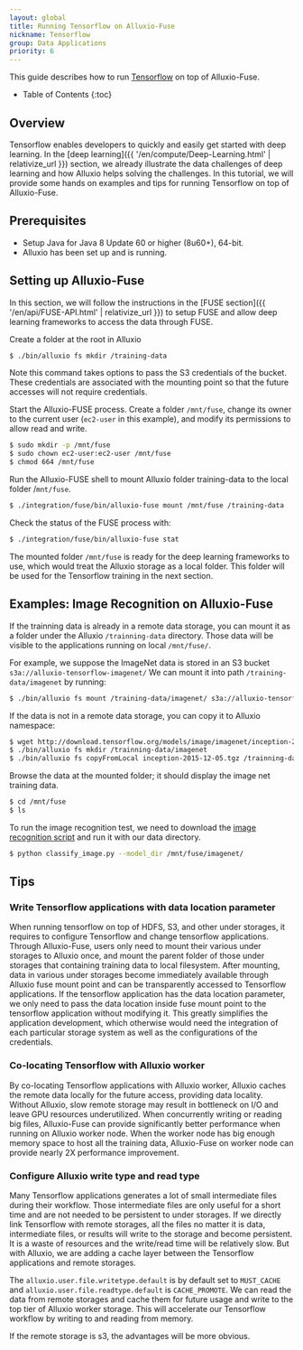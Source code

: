```yaml
---
layout: global
title: Running Tensorflow on Alluxio-Fuse
nickname: Tensorflow
group: Data Applications
priority: 6
---
```


This guide describes how to run [Tensorflow](https://www.tensorflow.org/) on top of Alluxio-Fuse.

* Table of Contents
{:toc}

## Overview

Tensorflow enables developers to quickly and easily get started with deep learning. 
In the [deep learning]({{ '/en/compute/Deep-Learning.html' | relativize_url }}) section, 
we already illustrate the data challenges of deep learning and how Alluxio helps solving 
the challenges. In this tutorial, we will provide some hands on examples and tips for running Tensorflow
on top of Alluxio-Fuse.

## Prerequisites

* Setup Java for Java 8 Update 60 or higher (8u60+), 64-bit.
* Alluxio has been set up and is running.

## Setting up Alluxio-Fuse

In this section, we will follow the instructions in the
[FUSE section]({{ '/en/api/FUSE-API.html' | relativize_url }}) to setup FUSE 
and allow deep learning frameworks to access the data through FUSE.

Create a folder at the root in Alluxio

```bash
$ ./bin/alluxio fs mkdir /training-data
```

Note this command takes options to pass the S3 credentials of the bucket. These credentials
are associated with the mounting point so that the future accesses will not require credentials.

Start the Alluxio-FUSE process. Create a folder `/mnt/fuse`, change its
owner to the current user (`ec2-user` in this example), and modify its permissions to allow read and write.

```bash
$ sudo mkdir -p /mnt/fuse
$ sudo chown ec2-user:ec2-user /mnt/fuse
$ chmod 664 /mnt/fuse
```

Run the Alluxio-FUSE shell to mount Alluxio folder training-data to the local folder
/`mnt/fuse`.

```bash
$ ./integration/fuse/bin/alluxio-fuse mount /mnt/fuse /training-data
```

Check the status of the FUSE process with:

```bash
$ ./integration/fuse/bin/alluxio-fuse stat
```

The mounted folder `/mnt/fuse` is ready for the deep learning frameworks to use, which would treat the Alluxio
storage as a local folder. This folder will be used for the Tensorflow training in the next
section.

## Examples: Image Recognition on Alluxio-Fuse

If the trainning data is already in a remote data storage, you can mount it as a folder under 
the Alluxio `/trainning-data` directory. Those data will be visible to the applications running on
local `/mnt/fuse/`.

For example, we suppose the ImageNet data is stored in an S3 bucket `s3a://alluxio-tensorflow-imagenet/` 
We can mount it into path `/training-data/imagenet` by running:

```bash
$ ./bin/alluxio fs mount /training-data/imagenet/ s3a://alluxio-tensorflow-imagenet/ --option aws.accessKeyID=<ACCESS_KEY_ID> --option aws.secretKey=<SECRET_KEY>
```

If the data is not in a remote data storage, you can copy it to Alluxio namespace:

```bash
$ wget http://download.tensorflow.org/models/image/imagenet/inception-2015-12-05.tgz
$ ./bin/alluxio fs mkdir /trainning-data/imagenet 
$ ./bin/alluxio fs copyFromLocal inception-2015-12-05.tgz /trainning-data/imagenet 
```

Browse the data at the mounted folder; it should display the image net training data.

```bash
$ cd /mnt/fuse
$ ls
```

To run the image recognition test, we need to download the 
[image recognition script](https://github.com/tensorflow/models/tree/master/tutorials/image/imagenet)
and run it with our data directory.

```bash
$ python classify_image.py --model_dir /mnt/fuse/imagenet/
```

## Tips

### Write Tensorflow applications with data location parameter

When running tensorflow on top of HDFS, S3, and other under storages, it requires to 
configure Tensorflow and change tensorflow applications. Through Alluxio-Fuse,
users only need to mount their various under storages to Alluxio once, and mount the 
parent folder of those under storages that containing training data to local filesystem.
After mounting, data in various under storages become immediately available through Alluxio
fuse mount point and can be transparently accessed to Tensorflow applications.
If the tensorflow application has the data location parameter, we only need to pass the 
data location inside fuse mount point to the tensorflow application without modifying it.
This greatly simplifies the application development, which otherwise 
would need the integration of each particular storage
system as well as the configurations of the credentials.

### Co-locating Tensorflow with Alluxio worker

By co-locating Tensorflow applications with Alluxio worker, Alluxio caches the remote data
locally for the future access, providing data locality. Without Alluxio, slow remote
storage may result in bottleneck on I/O and leave GPU resources underutilized. 
When concurrently writing or reading big files, Alluxio-Fuse can provide significantly better
performance when running on Alluxio worker node. When the worker node has big enough memory space to 
host all the training data, Alluxio-Fuse on worker node can provide nearly 2X performance improvement.

### Configure Alluxio write type and read type

Many Tensorflow applications generates a lot of small intermediate files during their
workflow. Those intermediate files are only useful for a short time and are not needed to be 
persistent to under storages. If we directly link Tensorflow with remote storages, all the 
files no matter it is data, intermediate files, or results will write to the storage and become 
persistent. It is a waste of resources and the write/read time will be relatively slow.
But with Alluxio, we are adding a cache layer between the Tensorflow applications and remote storages.

The `alluxio.user.file.writetype.default` is by default set to `MUST_CACHE` 
and `alluxio.user.file.readtype.default` is `CACHE_PROMOTE`. 
We can read the data from remote storages and cache them for future usage
and write to the top tier of Alluxio worker storage. This will accelerate our Tensorflow workflow
by writing to and reading from memory.

If the remote storage is s3, the advantages will be more obvious.
